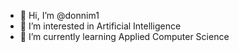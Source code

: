 - 👋 Hi, I’m @donnim1
- 👀 I’m interested in Artificial Intelligence
- 🌱 I’m currently learning Applied Computer Science


<!---
donnim1/donnim1 is a ✨ special ✨ repository because its `README.md` (this file) appears on your GitHub profile.
You can click the Preview link to take a look at your changes.
--->
